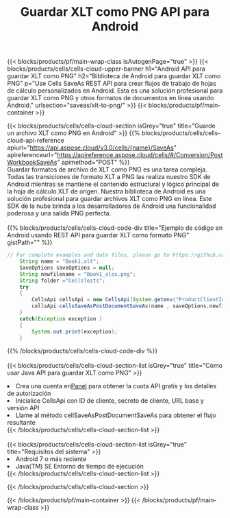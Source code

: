﻿---
title:  Guardar XLT como PNG API para Android
description:  API y SDK en la nube para Microsoft Excel y OpenOffice Calc. Convierta la hoja de cálculo a otro archivo de formato.
url: /sv/android/saveas/xlt-to-png/
---
{{< blocks/products/pf/main-wrap-class isAutogenPage="true" >}}
{{< blocks/products/cells/cells-cloud-upper-banner h1="Android API para guardar XLT como PNG" h2="Biblioteca de Android para guardar XLT como PNG" p="Use Cells SaveAs REST API para crear flujos de trabajo de hojas de cálculo personalizados en Android. Esta es una solución profesional para guardar XLT como PNG y otros formatos de documentos en línea usando Android." urlsection="saveas/xlt-to-png/" >}}
{{< blocks/products/pf/main-container >}}

{{< blocks/products/cells/cells-cloud-section isGrey="true" title="Guarde un archivo XLT como PNG en Android" >}}
{{% blocks/products/cells/cells-cloud-api-reference apiurl="https://api.aspose.cloud/v3.0/cells/{name}/SaveAs" apireferenceurl="https://apireference.aspose.cloud/cells/#/Conversion/PostWorkbookSaveAs" apimethod="POST" %}}
<br/>
Guardar formatos de archivo de XLT como PNG es una tarea compleja. Todas las transiciones de formato XLT a PNG las realiza nuestro SDK de Android mientras se mantiene el contenido estructural y lógico principal de la hoja de cálculo XLT de origen. Nuestra biblioteca de Android es una solución profesional para guardar archivos XLT como PNG en línea. Este SDK de la nube brinda a los desarrolladores de Android una funcionalidad poderosa y una salida PNG perfecta.
<br/>
<br/>
{{% blocks/products/cells/cells-cloud-code-div title="Ejemplo de código en Android usando REST API para guardar XLT como formato PNG" gistPath="" %}}
  
```java
// For complete examples and data files, please go to https://github.com/aspose-cells-cloud/aspose-cells-cloud-android/
    String name = "Book1.xlt";
    SaveOptions saveOptions = null;
    String newfilename = "Book1_xlsx.png";
    String folder ="CellsTests";
    try
    {
        CellsApi cellsApi = new CellsApi(System.getenv("ProductClientId"), System.getenv("ProductClientSecret"));
        cellsApi.cellsSaveAsPostDocumentSaveAs(name , saveOptions,newfilename,false,false,folder,null,null,null,true);                       
    }
    catch(Exception exception )
    {
        System.out.print(exception);
    }
```
  
{{% /blocks/products/cells/cells-cloud-code-div %}}
<br/>
<br/>
{{< blocks/products/cells/cells-cloud-section-list isGrey="true" title="Cómo usar Java API para guardar XLT como PNG" >}}
<li> Crea una cuenta en<a href="https://dashboard.aspose.cloud/">Panel</a> para obtener la cuota API gratis y los detalles de autorización</li>
<li>Inicialice CellsApi con ID de cliente, secreto de cliente, URL base y versión API</li>
<li>Llame al método cellSaveAsPostDocumentSaveAs para obtener el flujo resultante</li>
{{< /blocks/products/cells/cells-cloud-section-list >}}
<br/>
<br/>
{{< blocks/products/cells/cells-cloud-section-list isGrey="true" title="Requisitos del sistema" >}}
<li>Android 7 o más reciente</li>
<li>Java(TM) SE Entorno de tiempo de ejecución</li>
{{< /blocks/products/cells/cells-cloud-section-list >}}

{{< /blocks/products/cells/cells-cloud-section >}}

{{< /blocks/products/pf/main-container >}}
{{< /blocks/products/pf/main-wrap-class >}}
